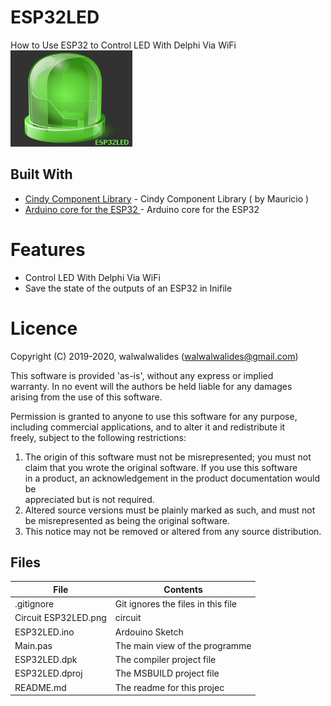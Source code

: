 # ESP32LED
How to Use ESP32 to Control LED With Delphi Via WiFi
![](ESP32LED_.png) 


## Built With

* [Cindy Component Library](https://sourceforge.net/projects/tcycomponents/files/tcycomponents/) - Cindy Component Library ( by Mauricio )
* [Arduino core for the ESP32 ](https://github.com/espressif/arduino-esp32) - Arduino core for the ESP32


# Features  

- Control LED With Delphi Via WiFi
- Save the state of the outputs of an ESP32 in Inifile






# Licence
Copyright (C) 2019-2020, walwalwalides (walwalwalides@gmail.com)          
                                                                         
This software is provided 'as-is', without any express or implied          
warranty. In no event will the authors be held liable for any damages      
arising from the use of this software.                                     
                                                                         
Permission is granted to anyone to use this software for any purpose,     
including commercial applications, and to alter it and redistribute it    
freely, subject to the following restrictions:                            

1. The origin of this software must not be misrepresented; you must not    
   claim that you wrote the original software. If you use this software    
   in a product, an acknowledgement in the product documentation would be  
   appreciated but is not required.                                        
2. Altered source versions must be plainly marked as such, and must not be 
   misrepresented as being the original software.                          
3. This notice may not be removed or altered from any source distribution.


## Files

| File | Contents | 
| --- | --- |
| .gitignore | Git ignores the files in this file |
| Circuit ESP32LED.png | circuit |
| ESP32LED.ino  |Ardouino Sketch|
| Main.pas | The main view of the programme |
| ESP32LED.dpk | The compiler project file |
| ESP32LED.dproj | The MSBUILD project file |
| README.md | The readme for this projec
